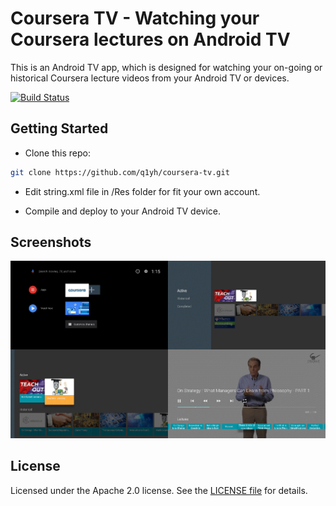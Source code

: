 # Coursera TV - Watching your Coursera lectures on Android TV

This is an Android TV app, which is designed for watching your on-going or historical Coursera lecture videos from your Android TV or devices. 

[![Build Status](https://travis-ci.org/q1yh/coursera-tv.svg?branch=master)](https://travis-ci.org/q1yh/coursera-tv)

## Getting Started

- Clone this repo:

```sh
git clone https://github.com/q1yh/coursera-tv.git
```
- Edit string.xml file in /Res folder for fit your own account.

- Compile and deploy to your Android TV device.


## Screenshots

[![Screenshot](screenshot.png)](https://github.com/q1yh/coursera-tv/raw/master/screenshot.png)

## License

Licensed under the Apache 2.0 license. See the [LICENSE file][license] for details.

[license]: LICENSE
